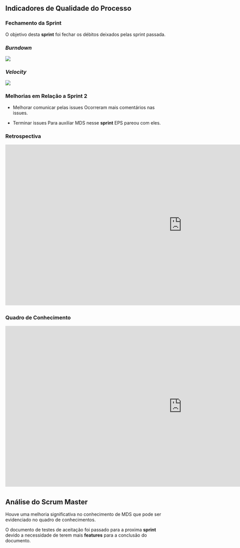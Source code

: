 
## Indicadores de Qualidade do Processo

### Fechamento da Sprint
O objetivo desta __sprint__ foi fechar os débitos deixados pelas sprint passada.

### _Burndown_

![](https://github.com/fga-eps-mds/2019.1-hubcare-docs/blob/master/docs/sprint/images/sprint-3-burndown.png?raw=true)


### _Velocity_

![](https://github.com/fga-eps-mds/2019.1-hubcare-docs/blob/master/docs/sprint/images/sprint-3-velocity.png?raw=true)


### Melhorias em Relação a __Sprint__ 2
* Melhorar comunicar pelas issues
Ocorreram mais comentários nas issues.

* Terminar issues
Para auxiliar MDS nesse __sprint__ EPS pareou com eles.

### Retrospectiva
<iframe width="1100" height="500" frameborder="0" src="https://docs.google.com/document/d/e/2PACX-1vR4hY4WB0l7oNnR7YrZbJhMOmAkIX7jnKTl2snDJjQASknB0SEhnAx5SFwU5nGBNiFbuXdWw9mfbtaS/pub
" scrolling="no" style="overflow: hidden; margin-bottom: 5px;">Your browser is not able to display frames</iframe>

### Quadro de Conhecimento

<iframe width="1100" height="500" frameborder="0" src="https://docs.google.com/spreadsheets/d/e/2PACX-1vQz4PB1QudgJp7Resl8wUHgxOGqkoSUCB47p7MJxv02Co7vuFXVY0JxMVbYuSR9alX9l6H8kZnjqhd3/pubhtml?gid=95863306&single=true
" scrolling="no" style="overflow: hidden; margin-bottom: 5px;">Your browser is not able to display frames</iframe>

## Análise do Scrum Master
Houve uma melhoria significativa no conhecimento de MDS que pode ser evidenciado no quadro de conhecimentos. 

O documento de testes de aceitação foi passado para a proxima __sprint__ devido a necessidade de terem mais __features__ para a conclusão do documento.